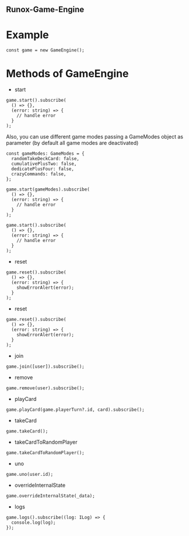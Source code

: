 ## Runox-Game-Engine

# Example

```[typescript]
const game = new GameEngine();
```

# Methods of GameEngine

- start

```[typescript]
game.start().subscribe(
  () => {},
  (error: string) => {
    // handle error
  }
);
```

Also, you can use different game modes passing a GameModes object as parameter (by default all game modes are deactivated)

```[typescript]
const gameModes: GameModes = {
  randomTakeDeckCard: false,
  cumulativePlusTwo: false,
  dedicatePlusFour: false,
  crazyCommands: false,
};

game.start(gameModes).subscribe(
  () => {},
  (error: string) => {
    // handle error
  }
);
```

```[typescript]
game.start().subscribe(
  () => {},
  (error: string) => {
    // handle error
  }
);
```

- reset

```[typescript]
game.reset().subscribe(
  () => {},
  (error: string) => {
    showErrorAlert(error);
  }
);
```

- reset

```[typescript]
game.reset().subscribe(
  () => {},
  (error: string) => {
    showErrorAlert(error);
  }
);
```

- join

```[typescript]
game.join([user]).subscribe();
```

- remove

```[typescript]
game.remove(user).subscribe();
```

- playCard

```[typescript]
game.playCard(game.playerTurn?.id, card).subscribe();
```

- takeCard

```[typescript]
game.takeCard();
```

- takeCardToRandomPlayer

```[typescript]
game.takeCardToRandomPlayer();
```

- uno

```[typescript]
game.uno(user.id);
```

- overrideInternalState

```[typescript]
game.overrideInternalState(_data);
```

- logs

```[typescript]
game.logs().subscribe((log: ILog) => {
  console.log(log);
});
```
